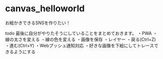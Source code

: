 # canvas_helloworld

お絵かきできるSNSを作りたい！

todo
最後に自分がやりたそうにしていることをまとめておきます。
・PWA
・線の太さを変える
・線の色を変える
・画像を保存
・レイヤー
・戻る(Ctrl+Z)
・進む(Ctrl+Y)
・Webプッシュ通知対応
・好きな画像を下絵にしてトレースできるようにする
